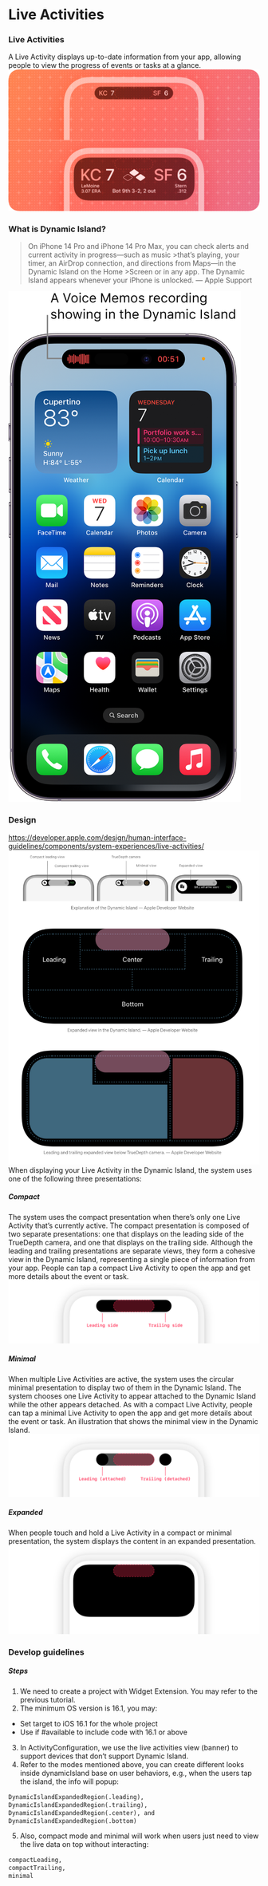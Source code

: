 # Live Activities

### Live Activities
A Live Activity displays up-to-date information from your app, allowing people to view the progress of events or tasks at a glance.
![live-activities](Resources/live-activities-intro_2x.png "live-activities")

### What is Dynamic Island?
>On iPhone 14 Pro and iPhone 14 Pro Max, you can check alerts and current activity in progress—such as music >that’s playing, your timer, an AirDrop connection, and directions from Maps—in the Dynamic Island on the Home >Screen or in any app. The Dynamic Island appears whenever your iPhone is unlocked.
>— Apple Support

![whats-dynamic-island](Resources/whats-dynamic-island.png "whats-dynamic-island")

### Design
https://developer.apple.com/design/human-interface-guidelines/components/system-experiences/live-activities/
![dynamic-island-explanation](Resources/dynamic-island-explanation.png "dynamic-island-explanation")
When displaying your Live Activity in the Dynamic Island, the system uses one of the following three presentations:

##### Compact
The system uses the compact presentation when there’s only one Live Activity that’s currently active. The compact presentation is composed of two separate presentations: one that displays on the leading side of the TrueDepth camera, and one that displays on the trailing side. Although the leading and trailing presentations are separate views, they form a cohesive view in the Dynamic Island, representing a single piece of information from your app. People can tap a compact Live Activity to open the app and get more details about the event or task.
![type-compact_2x](Resources/type-compact_2x.png "type-compact_2x")

##### Minimal
When multiple Live Activities are active, the system uses the circular minimal presentation to display two of them in the Dynamic Island. The system chooses one Live Activity to appear attached to the Dynamic Island while the other appears detached. As with a compact Live Activity, people can tap a minimal Live Activity to open the app and get more details about the event or task.
An illustration that shows the minimal view in the Dynamic Island.
![type-minimal_2x](Resources/type-minimal_2x.png "type-minimal_2x")

##### Expanded
When people touch and hold a Live Activity in a compact or minimal presentation, the system displays the content in an expanded presentation.
![type-expanded_2x](Resources/type-expanded_2x.png "type-expanded_2x")

### Develop guidelines
##### Steps
1. We need to create a project with Widget Extension. You may refer to the previous tutorial.
2. The minimum OS version is 16.1, you may:
- Set target to iOS 16.1 for the whole project
- Use if #available to include code with 16.1 or above
3. In ActivityConfiguration, we use the live activities view (banner) to support devices that don’t support Dynamic Island.
4. Refer to the modes mentioned above, you can create different looks inside dynamicIsland base on user behaviors, e.g., when the users tap the island, the info will popup:
```
DynamicIslandExpandedRegion(.leading), DynamicIslandExpandedRegion(.trailing),
DynamicIslandExpandedRegion(.center), and
DynamicIslandExpandedRegion(.bottom)
```
5. Also, compact mode and minimal will work when users just need to view the live data on top without interacting:
```
compactLeading,
compactTrailing,
minimal
```

